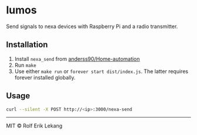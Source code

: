 # lumos

Send signals to nexa devices with Raspberry Pi and a radio transmitter.

## Installation
1. Install `nexa_send` from [anderss90/Home-automation](https://github.com/anderss90/Home-automation)
2. Run `make`
3. Use either `make run` or `forever start dist/index.js`. 
   The latter requires forever installed globally.

## Usage
```bash
curl --silent -X POST http://<ip>:3000/nexa-send
```

--------
MIT © Rolf Erik Lekang
